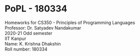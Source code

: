 # PoPL - 180334
Homeworks for CS350 - Principles of Programming Languages  
Professor: Dr. Satyadev Nandakumar  
2020-21 Odd semester  
IIT Kanpur  
Name: K. Krishna Dhakshin  
Roll number: 180334
